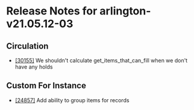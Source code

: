 
# Release Notes for arlington-v21.05.12-03

## Circulation

- [[30155]](http://bugs.koha-community.org/bugzilla3/show_bug.cgi?id=30155) We shouldn't calculate get_items_that_can_fill when we don't have any holds

## Custom For Instance

- [[24857]](http://bugs.koha-community.org/bugzilla3/show_bug.cgi?id=24857) Add ability to group items for records


